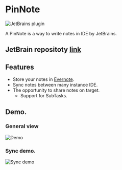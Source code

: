 # PinNote

![JetBrains plugin](https://img.shields.io/jetbrains/plugin/v/11224-pinnote.svg)

A PinNote is a way to write notes in IDE by JetBrains.

## JetBrain repositoty [link](https://plugins.jetbrains.com/plugin/11224-pinnote)

Features
--------
 * Store your notes in [Evernote](https://evernote.com).
 * Sync notes between many instance IDE.
 * The opportunity to share notes on target.
    * Support for SubTasks.
 

## Demo.
### General view
![Demo](https://pinnote.bigtows.org/example/demo_new.gif)

### Sync demo.
![Sync demo](https://pinnote.bigtows.org/example/demo_sync.gif)

